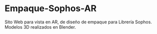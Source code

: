 # Empaque-Sophos-AR
Sito Web para vista en AR, de diseño de empaque para Librería Sophos. Modelos 3D realizados en Blender.

